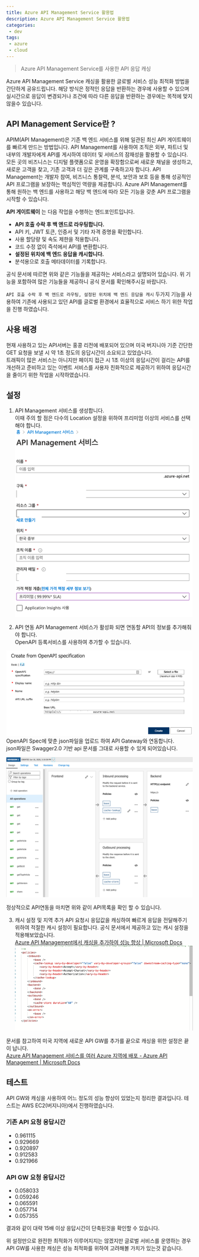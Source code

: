 ```yaml
---
title: Azure API Management Service 활용법
description: Azure API Management Service 활용법
categories:
 - dev
tags:
 - azure
 - cloud
---
```

> Azure API Management Service를 사용한 API 응답 캐싱

Azure API Management Service 캐싱을 활용한 글로벌 서비스 성능 최적화 방법을 간단하게 공유드립니다. 
해당 방식은 정적인 응답을 반환하는 경우에 사용할 수 있으며 실시간으로 응답이 변경되거나 조건에 따라 다른 응답을 반환하는 경우에는 목적에 맞지 않을수 있습니다.  

## API Management Service란 ?
APIM(API Management)은 기존 백 엔드 서비스를 위해 일관된 최신 API 게이트웨이를 빠르게 만드는 방법입니다.
API Management를 사용하여 조직은 외부, 파트너 및 내부의 개발자에게 API를 게시하여 데이터 및 서비스의 잠재성을 활용할 수 있습니다. 모든 곳의 비즈니스는 디지털 플랫폼으로 운영을 확장함으로써 새로운 채널을 생성하고, 새로운 고객을 찾고, 기존 고객과 더 깊은 관계를 구축하고자 합니다. API Management는 개발자 참여, 비즈니스 통찰력, 분석, 보안과 보호 등을 통해 성공적인 API 프로그램을 보장하는 핵심적인 역량을 제공합니다. Azure API Management를 통해 원하는 백 엔드를 사용하고 해당 백 엔드에 따라 모든 기능을 갖춘 API 프로그램을 시작할 수 있습니다.

**API 게이트웨이** 는 다음 작업을 수행하는 엔드포인트입니다.
* **API 호출 수락 후 백 엔드로 라우팅합니다.**
* API 키, JWT 토큰, 인증서 및 기타 자격 증명을 확인합니다.
* 사용 할당량 및 속도 제한을 적용합니다.
* 코드 수정 없이 즉석에서 API를 변환합니다.
* **설정된 위치에 백 엔드 응답을 캐시합니다.**
* 분석용으로 호출 메타데이터를 기록합니다.

공식 문서에 따르면 위와 같은 기능들을 제공하는 서비스라고 설명되어 있습니다. 
위 기능을 포함하여 많은 기능들을 제공하니 공식 문서를 확인해주시길 바랍니다. 

`API 호출 수락 후 백 엔드로 라우팅, 설정된 위치에 백 엔드 응답을 캐시` 두가지 기능을 사용하여 기존에 사용되고 있던 API를 글로벌 환경에서 효율적으로 서비스 하기 위한 작업을 진행 하였습니다. 

## 사용 배경
현재 사용하고 있는 API서버는 홍콩 리전에 배포되어 있으며 미국 버지니아 기준 간단한 GET 요청을 보낼 시 약 1초 정도의 응답시간이 소요되고 있었습니다.   
트래픽이 많은 서비스는 아니지만 페이지 접근 시 1초 이상의 응답시간이 걸리는 API를 개선하고 준비하고 있는 이벤트 서비스를 사용자 친화적으로 제공하기 위하여 응답시간을 줄이기 위한 작업을 시작하였습니다. 

## 설정
1. API Management 서비스를 생성합니다.  
이때 주의 할 점은 다수의 Location 설정을 위하여 프리미엄 이상의 서비스를 선택해야 합니다. 
![서비스 생성](/assets/images/post/azure-api-management-service/azure-api-management-service-1.png)

2. API 연동
API Management 서비스가 활성화 되면 연동할 API의 정보를 추가해줘야 합니다.  
OpenAPI 등록서비스를 사용하여 추가할 수 있습니다.

![API 연동](/assets/images/post/azure-api-management-service/azure-api-management-service-2.png)
OpenAPI Spec에 맞춘 json파일을 업로드 하여 API Gateway와 연동합니다.  
json파일은 Swagger2.0 기반 api 문서를 그대로 사용할 수 있게 되어있습니다. 

![API 결과](/assets/images/post/azure-api-management-service/azure-api-management-service-3.png)

정상적으로 API연동을 마치면 위와 같이 API목록을 확인 할 수 있습니다. 

3. 캐시 설정 및 지역 추가
API 요청시 응답값을 캐싱하여 빠르게 응답을 전달해주기 위하여 적절한 캐시 설정이 필요합니다. 
공식 문서에서 제공하고 있는 캐시 설정을 적용해보았습니다.  
[Azure API Management에서 캐싱을 추가하여 성능 향상 | Microsoft Docs](https://docs.microsoft.com/ko-kr/azure/api-management/api-management-howto-cache) 
![캐싱 전략](/assets/images/post/azure-api-management-service/azure-api-management-service-4.png)

문서를 참고하여 미국 지역에 새로운 API GW를 추가를 끝으로 캐싱을 위한 설정은 끝이 납니다.  
[Azure API Management 서비스를 여러 Azure 지역에 배포 - Azure API Management | Microsoft Docs](https://docs.microsoft.com/ko-kr/azure/api-management/api-management-howto-deploy-multi-region)

## 테스트
API GW와 캐싱을 사용하여 어느 정도의 성능 향상이 있었는지 정리한 결과입니다. 
테스트는 AWS EC2(버지니아)에서 진행하였습니다.

### 기존 API 요청 응답시간
* 0.961115
* 0.929669 
* 0.920897
* 0.912583
* 0.921966

### API GW 요청 응답시간
* 0.058033
* 0.059246
* 0.065591
* 0.057714
* 0.057355

결과와 같이 대략 15배 이상 응답시간이 단축된것을 확인할 수 있습니다.  

위 설정만으로 완전한 최적화가 이루어지지는 않겠지만 글로벌 서비스를 운영하는 경우 API GW를 사용한 캐싱은
성능 최적화를 위하여 고려해볼 가치가 있는것 같습니다. 
